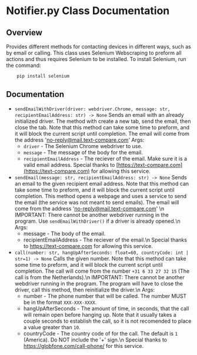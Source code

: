 # Notifier.py Class Documentation

## Overview
Provides different methods for contacting devices in different ways, such as by email or calling. This class uses Selenium Webscraping to preform all actions and thus requires Selenium to be installed. To install Selenium, run the command:

```bash
    pip install selenium
```

## Documentation

- `sendEmailWithDriver(driver: webdriver.Chrome, message: str, recipientEmailAddress: str) -> None`
    Sends an email with an already initialized driver. The method with create a new tab, send the email, then close the tab. Note that this method can take some time to preform, and it will block the current script until completion. The email will come from the address 'no-reply@mail.text-compare.com'
    Args:
    - `driver` - The Selenium Chrome webdriver to use.
    - `message` - The message of the body for the email.
    - `recipientEmailAddress` - The reciever of the email. Make sure it is a valid email address.
    Special thanks to [https://text-compare.com](https://text-compare.com) for allowing this service.
&nbsp;
- `sendEmail(message: str, recipientEmailAddress: str) -> None`
    Sends an email to the given recipient email address. Note that this method can take some time to preform, and it will block the current script until completion. This method opens a webpage and uses a service to send the email (the service was not meant to send emails). The email will come from the address 'no-reply@mail.text-compare.com' \n
    IMPORTANT: There cannot be another webdriver running in the program. Use `sendEmailWithDriver()` if a driver is already opened.\n
    Args:
    - message - The body of the email.
    - recipientEmailAddress - The reciever of the email.\n
    Special thanks to https://text-compare.com for allowing this service.
&nbsp;
- `call(number: str, hangUpAfterSeconds: float=60, countryCode: int | str=1) -> None`
    Calls the given number. Note that this method can take some time to preform, and it will block the current script until completion. The call will come from the number `+31 6 33 27 32 15` (The call is from the Netherlands).\n
    IMPORTANT: There cannot be another webdriver running in the program. The program will have to close the driver, call this method, then reinitialize the driver.\n
    Args:
    - number - The phone number that will be called. The number MUST be in the format `XXX-XXX-XXXX`.
    - hangUpAfterSeconds - The amount of time, in seconds, that the call will remain open before hanging up. Note that it usually takes a couple seconds to establish the call, so it is not recomended to place a value greater than `10`.
    - countryCode - The country code of for the call. The default is `1` (America). Do NOT include the '+' sign.\n
    Special thanks to https://globfone.com/call-phone/ for this service.

&nbsp;
&nbsp;
&nbsp;